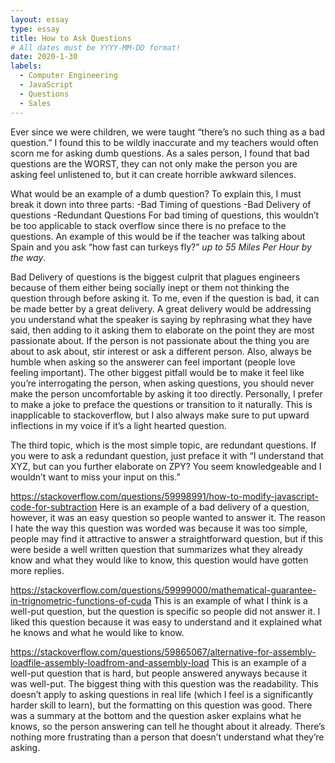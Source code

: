 ```yaml
---
layout: essay
type: essay
title: How to Ask Questions
# All dates must be YYYY-MM-DD format!
date: 2020-1-30
labels:
  - Computer Engineering
  - JavaScript
  - Questions
  - Sales
---
```


Ever since we were children, we were taught “there’s no such thing as a bad question.” I found this to be wildly inaccurate and my teachers would often scorn me for asking dumb questions.  As a sales person, I found that bad questions are the WORST, they can not only make the person you are asking feel unlistened to, but it can create horrible awkward silences. 

What would be an example of a dumb question? To explain this, I must break it down into three parts: 
-Bad Timing of questions
-Bad Delivery of questions
-Redundant Questions
For bad timing of questions, this wouldn’t be too applicable to stack overflow since there is no preface to the questions. An example of this would be if the teacher was talking about Spain and you ask “how fast can turkeys fly?” *up to 55 Miles Per Hour by the way*.

Bad Delivery of questions is the biggest culprit that plagues engineers because of them either being socially inept or them not thinking the question through before asking it. To me, even if the question is bad, it can be made better by a great delivery. A great delivery would be addressing you understand what the speaker is saying by rephrasing what they have said, then adding to it asking them to elaborate on the point they are most passionate about. If the person is not passionate about the thing you are about to ask about, stir interest or ask a different person. Also, always be humble when asking so the answerer can feel important (people love feeling important). The other biggest pitfall would be to make it feel like you’re interrogating the person, when asking questions, you should never make the person uncomfortable by asking it too directly. Personally, I prefer to make a joke to preface the questions or transition to it naturally. This is inapplicable to stackoverflow, but I also always make sure to put upward inflections in my voice if it’s a light hearted question. 

The third topic, which is the most simple topic, are redundant questions. If you were to ask a redundant question, just preface it with “I understand that XYZ, but can you further elaborate on ZPY? You seem knowledgeable and I wouldn’t want to miss your input on this.” 

https://stackoverflow.com/questions/59998991/how-to-modify-javascript-code-for-subtraction Here is an example of a bad delivery of a question, however, it was an easy question so people wanted to answer it. The reason I hate the way this question was worded was because it was too simple, people may find it attractive to answer a straightforward question, but if this were beside a well written question that summarizes what they already know and what they would like to know, this question would have gotten more replies. 

https://stackoverflow.com/questions/59999000/mathematical-guarantee-in-trignometric-functions-of-cuda
This is an example of what I think is a well-put question, but the question is specific so people did not answer it. I liked this question because it was easy to understand and it explained what he knows and what he would like to know.

https://stackoverflow.com/questions/59865067/alternative-for-assembly-loadfile-assembly-loadfrom-and-assembly-load
This is an example of a well-put question that is hard, but people answered anyways because it was well-put. The biggest thing with this question was the readability. This doesn’t apply to asking questions in real life (which I feel is a significantly harder skill to learn), but the formatting on this question was good. There was a summary at the bottom and the question asker explains what he knows, so the person answering can tell he thought about it already. There’s nothing more frustrating than a person that doesn’t understand what they’re asking. 
